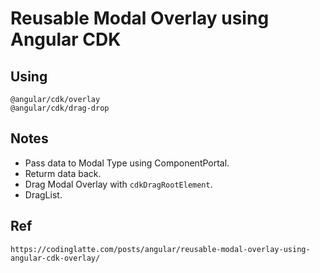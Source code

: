 #  Reusable Modal Overlay using Angular CDK

## Using
    @angular/cdk/overlay
    @angular/cdk/drag-drop

## Notes
- Pass data to Modal Type using ComponentPortal.
- Returm data back.
- Drag Modal Overlay with `cdkDragRootElement`.
- DragList.

## Ref
    https://codinglatte.com/posts/angular/reusable-modal-overlay-using-angular-cdk-overlay/
